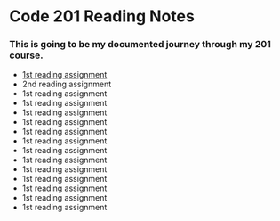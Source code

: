 # Code 201 Reading Notes
### This is going to be my documented journey through my 201 course.
- [1st reading assignment](https://samuelclark907.github.io/201-reading-notes/)
- 2nd reading assignment
- 1st reading assignment
- 1st reading assignment
- 1st reading assignment
- 1st reading assignment
- 1st reading assignment
- 1st reading assignment
- 1st reading assignment
- 1st reading assignment
- 1st reading assignment
- 1st reading assignment
- 1st reading assignment
- 1st reading assignment
- 1st reading assignment
